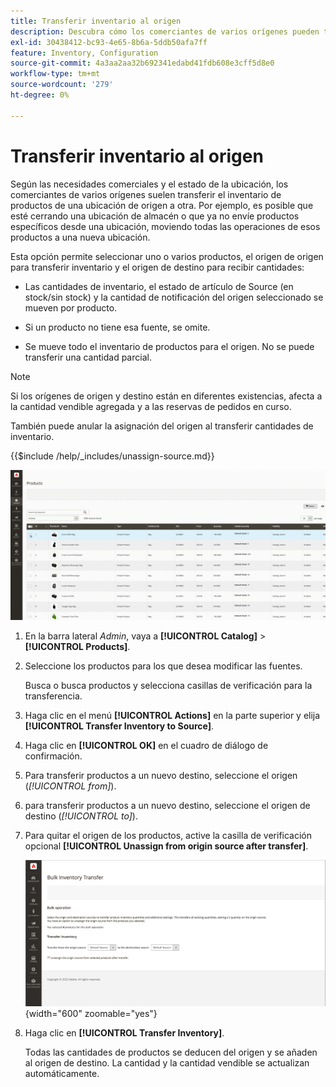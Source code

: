 ```yaml
---
title: Transferir inventario al origen
description: Descubra cómo los comerciantes de varios orígenes pueden transferir el inventario de productos de una ubicación de origen a otra.
exl-id: 30438412-bc93-4e65-8b6a-5ddb50afa7ff
feature: Inventory, Configuration
source-git-commit: 4a3aa2aa32b692341edabd41fdb608e3cff5d8e0
workflow-type: tm+mt
source-wordcount: '279'
ht-degree: 0%

---
```


# Transferir inventario al origen

Según las necesidades comerciales y el estado de la ubicación, los comerciantes de varios orígenes suelen transferir el inventario de productos de una ubicación de origen a otra. Por ejemplo, es posible que esté cerrando una ubicación de almacén o que ya no envíe productos específicos desde una ubicación, moviendo todas las operaciones de esos productos a una nueva ubicación.

Esta opción permite seleccionar uno o varios productos, el origen de origen para transferir inventario y el origen de destino para recibir cantidades:

- Las cantidades de inventario, el estado de artículo de Source (en stock/sin stock) y la cantidad de notificación del origen seleccionado se mueven por producto.

- Si un producto no tiene esa fuente, se omite.

- Se mueve todo el inventario de productos para el origen. No se puede transferir una cantidad parcial.

>[!NOTE]
>
>Si los orígenes de origen y destino están en diferentes existencias, afecta a la cantidad vendible agregada y a las reservas de pedidos en curso.

También puede anular la asignación del origen al transferir cantidades de inventario.

{{$include /help/_includes/unassign-source.md}}

![Transferir inventario a otro origen](assets/inventory-bulk-transfer-source.gif)

1. En la barra lateral _Admin_, vaya a **[!UICONTROL Catalog]** > **[!UICONTROL Products]**.

1. Seleccione los productos para los que desea modificar las fuentes.

   Busca o busca productos y selecciona casillas de verificación para la transferencia.

1. Haga clic en el menú **[!UICONTROL Actions]** en la parte superior y elija **[!UICONTROL Transfer Inventory to Source]**.

1. Haga clic en **[!UICONTROL OK]** en el cuadro de diálogo de confirmación.

1. Para transferir productos a un nuevo destino, seleccione el origen (_[!UICONTROL from]_).

1. para transferir productos a un nuevo destino, seleccione el origen de destino (_[!UICONTROL to]_).

1. Para quitar el origen de los productos, active la casilla de verificación opcional **[!UICONTROL Unassign from origin source after transfer]**.

   ![Seleccionar origen y destino para transferencia](assets/inventory-bulk-transfer-summary.png){width="600" zoomable="yes"}

1. Haga clic en **[!UICONTROL Transfer Inventory]**.

   Todas las cantidades de productos se deducen del origen y se añaden al origen de destino. La cantidad y la cantidad vendible se actualizan automáticamente.

<!-- Last updated from includes: 2022-08-30 15:36:09 -->
